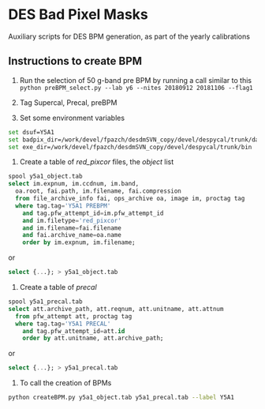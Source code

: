 # DES Bad Pixel Masks
Auxiliary scripts for DES BPM generation, as part of the yearly calibrations

## Instructions to create BPM
1. Run the selection of 50 g-band pre BPM by running a call similar to this
`python preBPM_select.py --lab y6 --nites 20180912 20181106 --flag1`

1. Tag Supercal, Precal, preBPM

1. Set some environment variables
```bash
set dsuf=Y5A1
set badpix_dir=/work/devel/fpazch/desdmSVN_copy/devel/despycal/trunk/data
set exe_dir=/work/devel/fpazch/desdmSVN_copy/devel/despycal/trunk/bin
```

1. Create a table of *red_pixcor* files, the *object* list
```sql
spool y5a1_object.tab
select im.expnum, im.ccdnum, im.band,
  oa.root, fai.path, im.filename, fai.compression
  from file_archive_info fai, ops_archive oa, image im, proctag tag
  where tag.tag='Y5A1 PREBPM'
    and tag.pfw_attempt_id=im.pfw_attempt_id
    and im.filetype='red_pixcor'
    and im.filename=fai.filename
    and fai.archive_name=oa.name
    order by im.expnum, im.filename;
```
or
```sql
select {...}; > y5a1_object.tab
```
1. Create a table of *precal*
```sql
spool y5a1_precal.tab
select att.archive_path, att.reqnum, att.unitname, att.attnum
  from pfw_attempt att, proctag tag
  where tag.tag='Y5A1 PRECAL'
    and tag.pfw_attempt_id=att.id
    order by att.unitname, att.archive_path;
```
or
```sql
select {...}; > y5a1_precal.tab
```
1. To call the creation of BPMs
```bash
python createBPM.py y5a1_object.tab y5a1_precal.tab --label Y5A1
```
